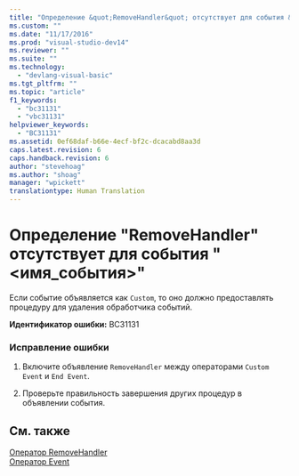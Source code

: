 ```yaml
---
title: "Определение &quot;RemoveHandler&quot; отсутствует для события &quot;&lt;имя_события&gt;&quot; | Microsoft Docs"
ms.custom: ""
ms.date: "11/17/2016"
ms.prod: "visual-studio-dev14"
ms.reviewer: ""
ms.suite: ""
ms.technology: 
  - "devlang-visual-basic"
ms.tgt_pltfrm: ""
ms.topic: "article"
f1_keywords: 
  - "bc31131"
  - "vbc31131"
helpviewer_keywords: 
  - "BC31131"
ms.assetid: 0ef68daf-b66e-4ecf-bf2c-dcacabd8aa3d
caps.latest.revision: 6
caps.handback.revision: 6
author: "stevehoag"
ms.author: "shoag"
manager: "wpickett"
translationtype: Human Translation
---
```

# Определение &quot;RemoveHandler&quot; отсутствует для события &quot;&lt;имя_события&gt;&quot;
Если событие объявляется как `Custom`, то оно должно предоставлять процедуру для удаления обработчика событий.  
  
 **Идентификатор ошибки:** BC31131  
  
### Исправление ошибки  
  
1.  Включите объявление `RemoveHandler` между операторами `Custom Event` и `End Event`.  
  
2.  Проверьте правильность завершения других процедур в объявлении события.  
  
## См. также  
 [Оператор RemoveHandler](../../visual-basic/language-reference/statements/removehandler-statement.md)   
 [Оператор Event](../../visual-basic/language-reference/statements/event-statement.md)